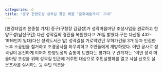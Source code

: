 ```yaml
---
categories: d
title: "중구 한양도성 성곽길 경관 복원 ‘문화예술거리’ 기대"
---
```

[한강타임즈 윤종철 기자] 중구(구청장 김길성)가 성곽마을마당 조성사업을 완료하고 한양도성(남산구간) 다산 성곽길의 경관을 복원했다고 26일 밝혔다.구는 다산동 432-1916번지 일대(다산 성곽도서관 앞) 성곽길을 가로막았던 무허가건물 3개 동과 인접한 노후 소공원을 철거하고 조경공사를 마무리하고 주민들에게 개방하였다. 이번 공사로 성곽길이 온전하게 이어져 한양도성의 숨통이 트였다는 평가다.구 관계자는 “이번 성곽 마을마당 조성을 위해 성곽길 인근에 거주민 대상으로 주민설명회를 열고 시설 선호도 설문조사를 실시하는 등 주민 의견을